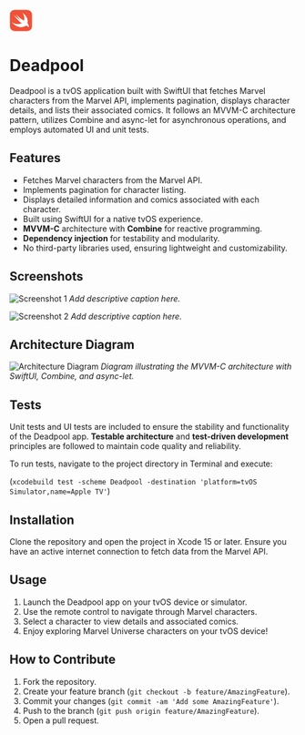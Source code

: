 
<p align="left"> <a href="https://developer.apple.com/swift/" target="_blank" rel="noreferrer"> <img src="https://raw.githubusercontent.com/devicons/devicon/master/icons/swift/swift-original.svg" alt="swift" width="40" height="40"/> </a> </p> 

# Deadpool

Deadpool is a tvOS application built with SwiftUI that fetches Marvel characters from the Marvel API, implements pagination, displays character details, and lists their associated comics. It follows an MVVM-C architecture pattern, utilizes Combine and async-let for asynchronous operations, and employs automated UI and unit tests.


## Features

- Fetches Marvel characters from the Marvel API.
- Implements pagination for character listing.
- Displays detailed information and comics associated with each character.
- Built using SwiftUI for a native tvOS experience.
- **MVVM-C** architecture with **Combine** for reactive programming.
- **Dependency injection** for testability and modularity.
- No third-party libraries used, ensuring lightweight and customizability.

## Screenshots

![Screenshot 1](./screenshots/screenshot1.png)
*Add descriptive caption here.*

![Screenshot 2](./screenshots/screenshot2.png)
*Add descriptive caption here.*

## Architecture Diagram

![Architecture Diagram](./diagrams/architecture_diagram.png)
*Diagram illustrating the MVVM-C architecture with SwiftUI, Combine, and async-let.*

## Tests

Unit tests and UI tests are included to ensure the stability and functionality of the Deadpool app. **Testable architecture** and **test-driven development** principles are followed to maintain code quality and reliability.

To run tests, navigate to the project directory in Terminal and execute:


(`xcodebuild test -scheme Deadpool -destination 'platform=tvOS Simulator,name=Apple TV'`)


## Installation

Clone the repository and open the project in Xcode 15 or later. Ensure you have an active internet connection to fetch data from the Marvel API.

## Usage

1. Launch the Deadpool app on your tvOS device or simulator.
2. Use the remote control to navigate through Marvel characters.
3. Select a character to view details and associated comics.
4. Enjoy exploring Marvel Universe characters on your tvOS device!

## How to Contribute

1. Fork the repository.
2. Create your feature branch (`git checkout -b feature/AmazingFeature`).
3. Commit your changes (`git commit -am 'Add some AmazingFeature'`).
4. Push to the branch (`git push origin feature/AmazingFeature`).
5. Open a pull request.


